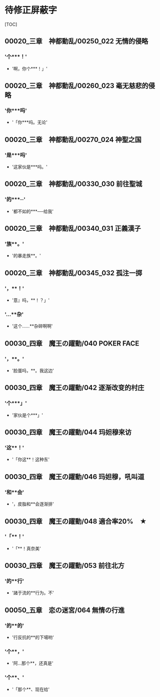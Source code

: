 # 待修正屏蔽字

[TOC]

## 00020_三章　神都動乱/00250_022 无情的侵略

### '个***！'

- '啊，你个***！」'


## 00020_三章　神都動乱/00260_023 毫无慈悲的侵略

### '你***吗'

- '「你***吗。无论'


## 00020_三章　神都動乱/00270_024 神聖之国

### '是***吗'

- '这家伙是***吗。'


## 00020_三章　神都動乱/00330_030 前往聖城

### '的***─'

- '都不如的***──给我'


## 00020_三章　神都動乱/00340_031 正義漢子

### '族**。'

- '的暴走族**。'


## 00020_三章　神都動乱/00345_032 孤注一掷

### '，**！'

- '意』吗，**！？」'

### '…**杂'

- '这个……**杂碎啊啊'


## 00030_四章　魔王の躍動/040 POKER FACE

### '，**。'

- '脸蛋吗，**。我这边'


## 00030_四章　魔王の躍動/042 逐渐改变的村庄

### '个***」'

- '家伙是个***」'


## 00030_四章　魔王の躍動/044 玛妲穆来访

### '这**！'

- '「你这**！这种东'


## 00030_四章　魔王の躍動/046 玛妲穆，吼叫道

### '和**会'

- '，皮脂和**会逐渐排'


## 00030_四章　魔王の躍動/048 適合率20%　★

### '「**！'

- '「**！真奈美'


## 00030_四章　魔王の躍動/053 前往北方

### '的**行'

- '諸于流的**行为。不'


## 00050_五章　恋の迷宮/064 無情の行進

### '的**的'

- '行反抗的**的下場哟'

### '个**，'

- '阿…那个**，还真是'

### '个**、'

- '「那个**、现在给'
